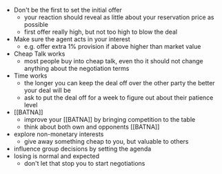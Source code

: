 - Don't be the first to set the initial offer
	- your reaction should reveal as little about your reservation price as possible
	- first offer really high, but not too high to blow the deal
- Make sure the agent acts in your interest
	- e.g. offer extra 1% provision if above higher than market value
- Cheap Talk works
	- most people buy into cheap talk, even tho it should not change anything about the negotiation terms
- Time works
	- the longer you can keep the deal off over the other party the better your deal will be
	- ask to put the deal off for a week to figure out about their patience level
- [[BATNA]]
	- improve your [[BATNA]] by bringing competition to the table
	- think about both own and opponents [[BATNA]]
- explore non-monetary interests
	- give away something cheap to you, but valuable to others
- influence group decisions by setting the agenda
- losing is normal and expected
	- don't let that stop you to start negotiations